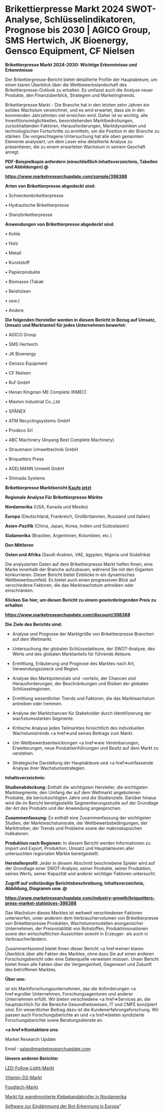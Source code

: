 # Brikettierpresse Markt 2024 SWOT-Analyse, Schlüsselindikatoren, Prognose bis 2030 | AGICO Group, SMS Hertwich, JK Bioenergy, Gensco Equipment, CF Nielsen

<strong>Brikettierpresse Markt 2024-2030: Wichtige Erkenntnisse und Erkenntnisse</strong>

Der Brikettierpresse-Bericht bietet detaillierte Profile der Hauptakteure, um einen klaren Überblick über die Wettbewerbslandschaft des Brikettierpresse-Outlook zu erhalten. Es umfasst auch die Analyse neuer Produkte, den Finanzüberblick, Strategien und Marketingtrends.

Brikettierpresse Markt - Die Branche hat in den letzten zehn Jahren ein solides Wachstum verzeichnet, und es wird erwartet, dass sie in den kommenden Jahrzehnten viel erreichen wird. Daher ist es wichtig, alle Investitionsmöglichkeiten, bevorstehenden Marktbedrohungen, zurückhaltenden Faktoren, Herausforderungen, Marktdynamiken und technologischen Fortschritte zu ermitteln, um die Position in der Branche zu stärken. Die vorgeschlagene Untersuchung hat alle oben genannten Elemente analysiert, um dem Leser eine detaillierte Analyse zu präsentieren, die zu einem erwarteten Wachstum in seinem Geschäft anregt.



<strong><b>PDF-Beispielkopie anfordern (einschließlich Inhaltsverzeichnis, Tabellen und Abbildungen) @ </b></strong>

<strong><a href=https://www.marketresearchupdate.com/sample/398388>

<strong>https://www.marketresearchupdate.com/sample/398388</u></a></strong></strong>



<strong>Arten von Brikettierpresse abgedeckt sind:</strong>

• Schneckenbrikettierpresse

• Hydraulische Brikettierpresse

• Stanzbrikettierpresse



<strong>Anwendungen von Brikettierpresse abgedeckt sind:</strong>

• Kohle

• Holz

• Metall

• Kunststoff

• Papierprodukte

• Biomasse (Tabak

• Reishülsen

• usw.)

• Andere



<strong>Die folgenden Hersteller werden in diesem Bericht in Bezug auf Umsatz, Umsatz und Marktanteil für jedes Unternehmen bewertet:</strong>

• AGICO Group

• SMS Hertwich

• JK Bioenergy

• Gensco Equipment

• CF Nielsen

• Ruf GmbH

• Henan Kingman ME Complete (KMEC)

• Maxton Industrial Co.,Ltd

• SPÄNEX

• ATM Recyclingsystems GmbH

• Prodeco Srl

• ABC Machinery (Anyang Best Complete Machinery)

• Strautmann Umwelttechnik GmbH

• Briquetters Press

• ADELMANN Umwelt GmbH

• Shimada Systems



<strong>Brikettierpresse Marktbericht <a href=https://www.marketresearchupdate.com/buynow/398388>Kaufe jetzt</a></strong>



<strong>Regionale Analyse Für Brikettierpresse Märkte</strong>



<strong>Nordamerika</strong> (USA, Kanada und Mexiko)



<strong>Europa</strong> (Deutschland, Frankreich, Großbritannien, Russland und Italien)



<strong>Asien-Pazifik</strong> (China, Japan, Korea, Indien und Südostasien)



<strong>Südamerika</strong> (Brasilien, Argentinien, Kolumbien, etc.)



<strong>Den Mittleren</strong> 

<strong>Osten und Afrika</strong> (Saudi-Arabien, VAE, ägypten, Nigeria und Südafrika)

Die analysierten Daten auf dem Brikettierpresse Markt helfen Ihnen, eine Marke innerhalb der Branche aufzubauen, während Sie mit den Giganten konkurrieren. Dieser Bericht bietet Einblicke in ein dynamisches Wettbewerbsumfeld. Es bietet auch einen progressiven Blick auf verschiedene Faktoren, die das Marktwachstum antreiben oder einschränken.



<strong>Klicken Sie hier, um diesen Bericht zu einem gewinnbringenden Preis zu erhalten
</strong>

<strong><a href=https://www.marketresearchupdate.com/discount/398388>https://www.marketresearchupdate.com/discount/398388</b></u></strong></a>



<strong>Die Ziele des Berichts sind:</strong>

- Analyse und Prognose der Marktgröße von Brikettierpresse Branchen auf dem Weltmarkt.

- Untersuchung der globalen Schlüsselakteure, der SWOT-Analyse, des Werts und des globalen Marktanteils für führende Akteure.

- Ermittlung, Erläuterung und Prognose des Marktes nach Art, Verwendungszweck und Region.

- Analyse des Marktpotenzials und -vorteils, der Chancen und Herausforderungen, der Beschränkungen und Risiken der globalen Schlüsselregionen.

- Ermittlung wesentlicher Trends und Faktoren, die das Marktwachstum antreiben oder hemmen.

- Analyse der Marktchancen für Stakeholder durch Identifizierung der wachstumsstarken Segmente.

- Kritische Analyse jedes Teilmarktes hinsichtlich des individuellen Wachstumstrends <a href=>und</a> seines Beitrags zum Markt.

- Um Wettbewerbsentwicklungen <a href=>wie</a> Vereinbarungen, Erweiterungen, neue Produkteinführungen und Besitz auf dem Markt zu verstehen.

- Strategische Darstellung der Hauptakteure und <a href=>umfas</a>sende Analyse ihrer Wachstumsstrategien.



<strong>Inhaltsverzeichnis:</strong>



<strong>Studienabdeckung:</strong> Enthält die wichtigsten Hersteller, die wichtigsten Marktsegmente, den Umfang der auf dem Weltmarkt angebotenen Produkte, die berücksichtigten Jahre und die Studienziele. Darüber hinaus wird die im Bericht bereitgestellte Segmentierungsstudie auf der Grundlage der Art des Produkts und der Anwendung angesprochen.



<strong>Zusammenfassung:</strong> Es enthält eine Zusammenfassung der wichtigsten Studien, der Marktwachstumsrate, der Wettbewerbsbedingungen, der Markttreiber, der Trends und Probleme sowie der makroskopischen Indikatoren.



<strong>Produktion nach Regionen:</strong> In diesem Bericht werden Informationen zu Import und Export, Produktion, Umsatz und Hauptakteuren aller untersuchten regionalen Märkte bereitgestellt.



<strong>Herstellerprofil:</strong> Jeder in diesem Abschnitt beschriebene Spieler wird auf der Grundlage einer SWOT-Analyse, seiner Produkte, seiner Produktion, seines Werts, seiner Kapazität und anderer wichtiger Faktoren untersucht.



<strong><b>Zugriff auf vollständige Berichtsbeschreibung, Inhaltsverzeichnis, Abbildung, Diagramm usw. @ </b></strong>

<strong><a href=https://www.marketresearchupdate.com/industry-growth/briquetters-press-market-statistices-398388>https://www.marketresearchupdate.com/industry-growth/briquetters-press-market-statistices-398388</a></strong>

Das Wachstum dieses Marktes ist weltweit verschiedenen Faktoren unterworfen, unter anderem dem Verbrauchervolumen von Brikettierpresse von Brikettierpresse Produkten, Wachstumsmodellen anorganischer Unternehmen, der Preisvolatilität von Rohstoffen, Produktinnovationen sowie den wirtschaftlichen Aussichten sowohl in Erzeuger- als auch in Verbraucherländern.

Zusammenfassend bietet Ihnen dieser Bericht <a href=>einen</a> klaren Überblick über alle Fakten des Marktes, ohne dass Sie auf einen anderen Forschungsbericht oder eine Datenquelle verweisen müssen. Unser Bericht bietet Ihnen alle Fakten über die Vergangenheit, Gegenwart und Zukunft des betroffenen Marktes.



<strong>Über uns:</strong>

 ist ein Marktforschungsunternehmen, das die Anforderungen <a href=>großer</a> Unternehmen, Forschungsagenturen und anderer Unternehmen erfüllt. Wir bieten verschiedene <a href=>Services</a> an, die hauptsächlich für die Bereiche Gesundheitswesen, IT und CMFE konzipiert sind. Ein wesentlicher Beitrag dazu ist die Kundenerfahrungsforschung. Wir passen auch Forschungsberichte an und <a href=>bieten</a> syndizierte Forschungsberichte sowie Beratungsdienste an.



<strong><a href=>Kontaktiere uns:</a></strong>

Market Research Update

Email : sales@marketresearchupdate.com



<strong>Unsere anderen Berichte:</strong>

<a href=https://www.linkedin.com/pulse/led-follow-light-market-analyzing-latest-developments>LED-Follow-Light-Markt</a>

<a href=https://www.linkedin.com/pulse/vitamin-d2-market-size-trends-consumption-future>Vitamin-D2-Markt</a>

<a href=https://www.linkedin.com/pulse/foodtech-market-report-2023-top-company-trends-future>Foodtech-Markt</a>

<a href=https://www.linkedin.com/pulse/north-america-wall-mount-tape-dispenser-market>Markt für wandmontierte Klebebandabroller in Nordamerika</a>

<a href=https://www.linkedin.com/pulse/europe-bot-detection-mitigation-software>Software zur Eindämmung der Bot-Erkennung in Europa</a>"
